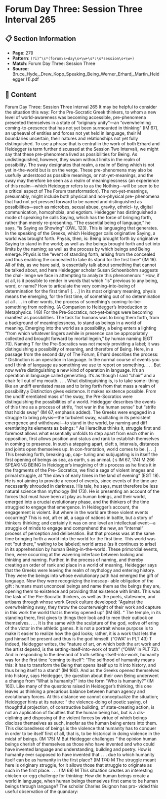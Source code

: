 # Forum Day Three: Session Three Interval 265

## 📋 Section Information

- **Page**: 279
- **Pattern**: `(?i)^\s*(forum\s+day\s+\w+\s*:\s*session\s+\w+)`
- **Match**: Forum Day Three: Session Three
- **Source**: Bruce_Hyde,_Drew_Kopp_Speaking_Being_Werner_Erhard,_Martin_Heidegger (1).pdf

## 📄 Content

Forum Day Three: Session Three Interval 265
It may be helpful to consider the situation this way:
For the Pre-Socratic Greek thinkers, to whom a new level of world-awareness was
becoming accessible, pre-phenomena presented themselves in a state of “originary
unity”—an “overwhelming coming-to-presence that has not yet been surmounted
in thinking” (IM 67), an upheaval of entities and forces not yet held in language, their
M
boundaries uncertain, their natures and relationships not yet fully distinguished.
To use a phrase that is central in the work of both Erhard and Heidegger (a term
further discussed at the Session Two Interval), we might say that these pre-phenomena
lived as possibilities for Being. As undistinguished, however, they swam without
limits in the realm of possibility. The sway designates that realm, a realm of Being
which is not yet in-the-world but is on the verge. These pre-phenomena may also be
usefully understood as possible meanings, or not-yet-meanings, and the sway may
therefore be seen as a realm of meaninglessness (an experience of this realm—which
Heidegger refers to as the Nothing—will be seen to be a critical aspect of The Forum
transformation). The not-yet-meanings, presumably, might include both physical
and non-physical pre- phenomena that had not yet pressed forward to be named
and distinguished as possibilities—such as microbes, sexual abuse, gravity, ethnici-
ty, digital communication, homophobia, and egotism.
Heidegger has distinguished a mode of speaking he calls Saying, which has
the force of bringing forth, rather than merely re-presenting. “The essential being
of language,” he says, “is Saying as Showing” (OWL 123). This is languaging that
generates. In the speaking of the Greeks, which Heidegger calls originative Saying,
a world was brought forth.
Physis, then, is: Being brought forth by originative Saying to stand in the world;
as well as the beings brought forth and set into limits by the naming; as well as the
process by which beings and Being emerge. Physis is the “event of standing forth,
arising from the concealed and thus enabling the concealed to take its stand for the
first time” (IM 16).
All of this, as we have said, is essentially talk about something that cannot be
talked about, and here Heidegger scholar Susan Schoenbohm suggests the chal-
lenge we face in attempting to analyze this phenomenon:
“
How, if at all, is it possible to render in words that which “is”
previous to any being, word, or name? How to articulate the
very coming-into-being of determination for the first time? [. . .]
In its most originary meaning, physis means the emerging, for
the first time, of something out of no determination at all . . . in
other words, the process of something’s coming-to-be-something
from nothing. (A Companion to Heidegger’s Introduction to
Metaphysics. 148)
For the Pre-Socratics, not-yet-beings were becoming manifest as possibilities. The
task for humans was to bring them forth, from a background of meaninglessness, to
stand as beings in a world of meaning.
Emerging into the world as a possibility, a being enters a lighting “from which
whatever lingers awhile in presence can be appropriately collected and brought
forward by mortal legein,” by human naming (EGT 70). Naming
T
for the Pre-Socratics
was not merely providing a label; it was distinguishing a possibility of meaning, and
therefore of Being. Here, in a passage from the second day of The Forum, Erhard
describes the process:
“
Distinction is an operation in language. In the normal course
of events you and I think of language as something we use to
report on something. . . . But now we’re distinguishing a new
kind of operation in language. It’s an operation in language
called generating. It’s as though I said “chair” and a chair fell
out of my mouth. . . . What distinguishing is, is to take some-
thing like an undiff erentiated mass and to bring forth from
that mass a realm of possibility.y  Distinction gives existence.
It makes existence possible.
From the undiff erentiated mass of the sway, the Pre-Socratics were distinguishing
the possibilities of a world.
Heidegger describes the events of this time as a process of strife, “not war
in the human sense” but “strife that holds sway” (IM 67, emphasis added). The
Greeks were engaged in a struggle to bring physis—the turbulent sway, vacillating
in its persistent emergence and withdrawal—to stand in the world, by naming and
diff erentiating its elements as beings:
“
As Heraclitus thinks it, struggle first and foremost allows what
essentially unfolds to step apart from each other in opposition,
first allows position and status and rank to establish themselves
in coming to presence. In such a stepping apart, cleft s, intervals,
distances and joints open themselves up. In con-frontation,
world comes to be. [. . .] This breaking forth, breaking up, cap-
turing and subjugating is in itself the first opening of beings as
sea, as earth,
s
as animal. (
s
IM 67, 174)
M
266
SPEAKING BEING
In Heidegger’s imagining of this process as he finds it in the fragments of the Pre-
Socratics, we find a saga of violent images and primal struggle, at “the dawn of
early times in the land of evening” (EGT 18). He is not aiming to provide a record
of events, since events of the time are necessarily shrouded in darkness. His tale,
he says, must therefore be less natural science than mythology (IM 173). He is
presenting an account of the forces that must have been at play as human beings,
and their world, emerged into a crucial evolutionary phase, and the thinkers of the
time struggled to engage that emergence. In Heidegger’s account, the engagement
is violent.
But where in the world are these violent events occurring? This is not, aft er all,
a saga of nations in battle, but a story of thinkers thinking; and certainly it was on
one level an intellectual event—a struggle of minds to engage and comprehend the
new, an “internal” process of perception and deliberation. But that process was at
the same time bringing forth a world into the world for the first time. This world was
not “out there,” waiting to be labeled; world arose (as it continues to arise) in its
apprehension by human Being-in-the-world. These primordial events, then, were
occurring at the wavering interface between looking and thinking and naming.
Further, in the process of naming, and thereby creating an order of rank and
place in a world of meaning, Heidegger says that the Greeks were leaving the realm
of mythology and entering history. They were the beings into whose evolutionary
path had emerged the gift  of language. Now they were recognizing the inescap-
able obligation of the gift : humans must unconceal beings and name them as the
beings they are, opening them to existence and providing that existence with limits.
This was the task of the Pre-Socratic thinkers, as well as the poets, statesmen, and
artisans through whose work Greek culture developed: “Against the overwhelming
sway, they throw the counterweight of their work and capture in this work the world
that is thereby opened up” (IM 68).
“
The temple, in its standing there, first gives to things their
look and to men their outlook on themselves. . . . It is the
same with the sculpture of the god, votive off ering of the
victor in the athletic games. It is not a portrait whose purpose
is to make it easier to realize how the god looks; rather, it is a
work that lets the god himself be present and thus is the god
himself. (“OWA” in PLT 43)
T
Indeed, Heidegger writes, the “nature of art, on which both the art work and the
artist depend, is the setting-itself-into-work of truth” (“OWA” in PLT 72). And in
responding to the demand of truth setting-itself-into-work, humanity was for
the first time “coming to itself”: “The selfhood of humanity means this: it has to
transform the Being that opens itself up to it into history, and thus bring itself to a
stand” (IM 160). And as the Greeks opened themselves into history, says Heidegger,
the question about their own Being underwent a change from “What is humanity?”
into the form “Who is humanity?” (IM 160).
Like many of the questions raised in Heidegger’s thinking, this one leaves us
thinking a precarious balance between human agency and evolutionary forces. At
this distance we cannot conceptualize the situation; Heidegger hints at its nature:
“
the violence-doing of poetic saying, of thoughtful projection,
of constructive building, of state-creating action, is not an
application of faculties that the human being has, but is a dis-
ciplining and disposing of the violent forces by virtue of which
beings disclose themselves as such, insofar as the human
being enters into them. This disclosedness of beings is the
violence that humanity has to conquer in order to be itself first
of all, that is, to be historical in doing violence in the midst of
beings. (IM 175)
M
But Heidegger challenges
“
the opinion human beings cherish of themselves as those who
have invented and who could have invented language and
understanding, building and poetry. How is humanity ever
supposed to have invented that . . . due to which humanity
itself can be as humanity in the first place? (IM 174)
M
The struggle meant here is originary struggle, for it allows
those that struggle to originate as such in the first place. . . .
(IM 68)
M
This situation creates an interesting chicken-or-egg challenge for thinking: How
did human beings create a world in language, when human beings themselves first
came to be human beings through language? The scholar Charles Guignon has pro-
vided this useful observation of the quandary: